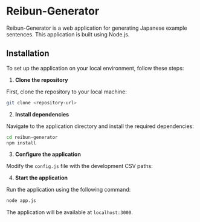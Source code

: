 # Reibun-Generator

Reibun-Generator is a web application for generating Japanese example sentences. This application is built using Node.js.

## Installation

To set up the application on your local environment, follow these steps:

1. **Clone the repository**

First, clone the repository to your local machine:

```bash
git clone <repository-url>
```

2. **Install dependencies**

Navigate to the application directory and install the required dependencies:

```bash
cd reibun-generator
npm install
```

3. **Configure the application**

Modify the `config.js` file with the development CSV paths:


4. **Start the application**

Run the application using the following command:

```bash
node app.js
```

The application will be available at `localhost:3000`.
